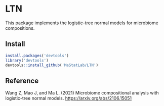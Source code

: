 # LTN

This package implements the logistic-tree normal models for microbiome compositions. 

## Install

```R
install.packages('devtools')
library('devtools')
devtools::install_github('MaStatLab/LTN')
```  

## Reference
Wang Z, Mao J, and Ma L. (2021) Microbiome compositional analysis with logistic-tree normal models. https://arxiv.org/abs/2106.15051
